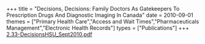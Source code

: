 +++
title = "Decisions, Decisions: Family Doctors As Gatekeepers To Prescription Drugs And Diagnostic Imaging In Canada"
date = 2010-09-01
themes = ["Primary Health Care","Access and Wait Times","Pharmaceuticals Management","Electronic Health Records"]
types = ["Publications"]
+++
[2.33-DecisionsHSU_Sept2010.pdf](/files/2.33-DecisionsHSU_Sept2010.pdf)
